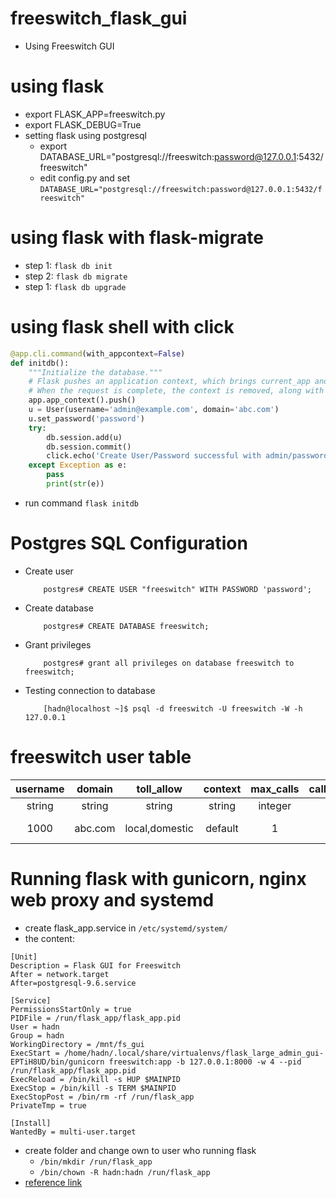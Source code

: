 # freeswitch_flask_gui
- Using Freeswitch GUI

# using flask
- export FLASK_APP=freeswitch.py
- export FLASK_DEBUG=True
- setting flask using postgresql
    + export DATABASE_URL="postgresql://freeswitch:password@127.0.0.1:5432/freeswitch"
    + edit config.py and set `DATABASE_URL="postgresql://freeswitch:password@127.0.0.1:5432/freeswitch"`

# using flask with flask-migrate
- step 1: `flask db init`
- step 2: `flask db migrate`
- step 1: `flask db upgrade`

# using flask shell with click
``` python
@app.cli.command(with_appcontext=False)
def initdb():
    """Initialize the database."""
    # Flask pushes an application context, which brings current_app and g to life. 
    # When the request is complete, the context is removed, along with these variables
    app.app_context().push()
    u = User(username='admin@example.com', domain='abc.com')
    u.set_password('password')
    try:
        db.session.add(u)
        db.session.commit()
        click.echo('Create User/Password successful with admin/password')
    except Exception as e:
        pass
        print(str(e))
```
- run command `flask initdb`

# Postgres SQL Configuration
- Create user
    ```
        postgres# CREATE USER "freeswitch" WITH PASSWORD 'password';
    ```
- Create database
    ```
        postgres# CREATE DATABASE freeswitch;
    ```
- Grant privileges
    ```
        postgres# grant all privileges on database freeswitch to freeswitch;
    ```
- Testing connection to database
    ```
        [hadn@localhost ~]$ psql -d freeswitch -U freeswitch -W -h 127.0.0.1
    ```

# freeswitch user table
| username | domain | toll_allow   | context | max_calls | caller_number | outbound_caller_number | caller_name | outbound_caller_name |
|:--------:|:------:|:------------:|:-------:|:---------:|:-------------:|:----------------------:|:-----------:|:-------------------:|
| string   | string | string       | string  | integer   | integer       | integer                | string      | string              |
| 1000     | abc.com|local,domestic|default  | 1         | 1000          | +84966734472           | Do Nguyen Ha| Do Nguyen Ha        |

# Running flask with gunicorn, nginx web proxy and systemd
- create flask_app.service in `/etc/systemd/system/`
- the content:
```
[Unit]
Description = Flask GUI for Freeswitch
After = network.target
After=postgresql-9.6.service

[Service]
PermissionsStartOnly = true
PIDFile = /run/flask_app/flask_app.pid
User = hadn
Group = hadn
WorkingDirectory = /mnt/fs_gui
ExecStart = /home/hadn/.local/share/virtualenvs/flask_large_admin_gui-EPTiH8UD/bin/gunicorn freeswitch:app -b 127.0.0.1:8000 -w 4 --pid /run/flask_app/flask_app.pid
ExecReload = /bin/kill -s HUP $MAINPID
ExecStop = /bin/kill -s TERM $MAINPID
ExecStopPost = /bin/rm -rf /run/flask_app
PrivateTmp = true

[Install]
WantedBy = multi-user.target
```
- create folder and change own to user who running flask
    + `/bin/mkdir /run/flask_app`
    + `/bin/chown -R hadn:hadn /run/flask_app`
- [reference link](https://bartsimons.me/gunicorn-as-a-systemd-service/)
